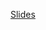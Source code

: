 
[Slides](https://learningcentral.cf.ac.uk/bbcswebdav/pid-4486563-dt-content-rid-8214336_2/xid-8214336_2)

